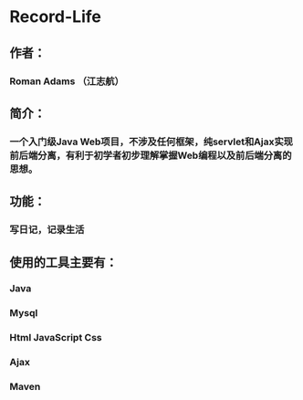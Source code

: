 # Record-Life
## 作者：

### Roman Adams （江志航）

## 简介：

### 一个入门级Java Web项目，不涉及任何框架，纯servlet和Ajax实现前后端分离，有利于初学者初步理解掌握Web编程以及前后端分离的思想。

## 功能：

### 写日记，记录生活

## 使用的工具主要有：

### Java

### Mysql

### Html JavaScript Css

### Ajax

### Maven

